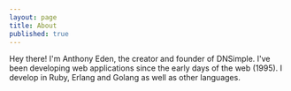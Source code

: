 ```yaml
---
layout: page
title: About
published: true
---
```


<p class="message">
  Hey there! I'm Anthony Eden, the creator and founder of DNSimple. I've been developing web applications since the early days of the web (1995). I develop in Ruby, Erlang and Golang as well as other languages.
</p>
